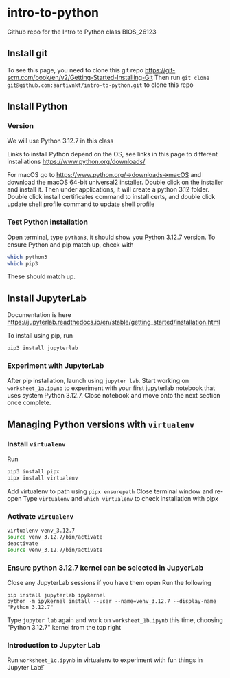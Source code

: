 # intro-to-python
Github repo for the Intro to Python class BIOS_26123

## Install git
To see this page, you need to clone this git repo
https://git-scm.com/book/en/v2/Getting-Started-Installing-Git
Then run `git clone git@github.com:aartivnkt/intro-to-python.git` to clone this repo

## Install Python

### Version

We will use Python 3.12.7 in this class

Links to install Python depend on the OS, see links in this page to different installations https://www.python.org/downloads/

For macOS go to https://www.python.org/->downloads->macOS and download the macOS 64-bit universal2 installer. Double click on the installer and install it. Then under applications, it will create a python 3.12 folder. Double click install certificates command to install certs, and double click update shell profile command to update shell profile

### Test Python installation
Open terminal, type `python3`, it should show you Python 3.12.7 version. To ensure Python and pip match up, check with
```bash
which python3
which pip3
```
These should match up.

## Install JupyterLab

Documentation is here https://jupyterlab.readthedocs.io/en/stable/getting_started/installation.html

To install using pip, run 
```bash
pip3 install jupyterlab
```

### Experiment with JupyterLab
After pip installation, launch using `jupyter lab`. Start working on `worksheet_1a.ipynb` to experiment with your first jupyterlab notebook that uses system Python 3.12.7. Close notebook and move onto the next section once complete. 

## Managing Python versions with `virtualenv`

### Install `virtualenv`

Run 
```bash
pip3 install pipx
pipx install virtualenv
```
Add virtualenv to path using `pipx ensurepath`
Close terminal window and re-open
Type `virtualenv` and `which virtualenv` to check installation with pipx

### Activate `virtualenv`
```bash
virtualenv venv_3.12.7
source venv_3.12.7/bin/activate
deactivate
source venv_3.12.7/bin/activate
```

### Ensure python 3.12.7 kernel can be selected in JupyerLab
Close any JupyterLab sessions if you have them open
Run the following
```
pip install jupyterlab ipykernel
python -m ipykernel install --user --name=venv_3.12.7 --display-name "Python 3.12.7"
```

Type `jupyter lab` again and work on `worksheet_1b.ipynb` this time, choosing "Python 3.12.7" kernel from the top right

### Introduction to Jupyter Lab
Run `worksheet_1c.ipynb` in virtualenv to experiment with fun things in Jupyter Lab!`

